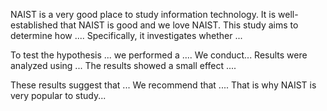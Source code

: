 NAIST is a very good place to study information technology.
It is well-established that NAIST is good and we love NAIST. This study aims to determine how .... Specifically, it investigates whether ... 


To test the hypothesis ... we performed a .... 
We conduct...
Results were analyzed using ... The results showed a small effect .... 


These results suggest that ... We recommend that .... That is why NAIST is very popular to study...
